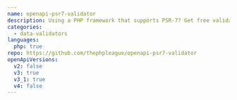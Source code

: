 ```yaml
---
name: openapi-psr7-validator
description: Using a PHP framework that supports PSR-7? Get free validation without writing a bunch of code, by registering this middleware and pointing it at your API description document.
categories:
  - data-validators
languages:
  php: true
repo: https://github.com/thephpleague/openapi-psr7-validator
openApiVersions:
  v2: false
  v3: true
  v3_1: true
  v4: false
---
```

